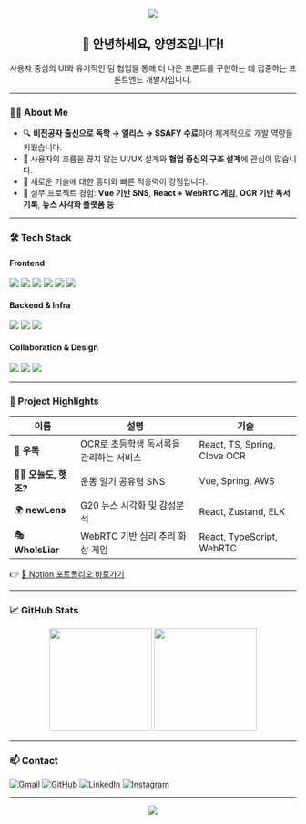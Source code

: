 <!-- 배너 이미지 -->
<p align="center">
  <img src="https://capsule-render.vercel.app/api?type=waving&color=0:4AB8D9,100:59C2AC&height=200&section=header&text=Hi,%20I'm%20Yang%20Youngjo&fontSize=40&fontAlignY=35&desc=멈추지%20않고%20성장하는%20프론트엔드%20개발자&descAlignY=60&descAlign=60" />
</p>

<h2 align="center">👋 안녕하세요, 양영조입니다!</h2>
<p align="center">사용자 중심의 UI와 유기적인 팀 협업을 통해 더 나은 프론트를 구현하는 데 집중하는 프론트엔드 개발자입니다.</p>

---

### 🧑‍💻 About Me

- 🔍 **비전공자 출신으로 독학 → 엘리스 → SSAFY 수료**하며 체계적으로 개발 역량을 키웠습니다.
- 📌 사용자의 흐름을 끊지 않는 UI/UX 설계와 **협업 중심의 구조 설계**에 관심이 많습니다.
- 🧠 새로운 기술에 대한 흥미와 빠른 적응력이 강점입니다.  
- 🧘 실무 프로젝트 경험: **Vue 기반 SNS**, **React + WebRTC 게임**, **OCR 기반 독서기록**, **뉴스 시각화 플랫폼 등**

---

### 🛠️ Tech Stack

#### Frontend
<p>
  <img src="https://img.shields.io/badge/React-61DAFB?style=flat-square&logo=react&logoColor=white"/>
  <img src="https://img.shields.io/badge/Vue.js-4FC08D?style=flat-square&logo=vue.js&logoColor=white"/>
  <img src="https://img.shields.io/badge/TypeScript-3178C6?style=flat-square&logo=typescript&logoColor=white"/>
  <img src="https://img.shields.io/badge/Next.js-000000?style=flat-square&logo=next.js&logoColor=white"/>
  <img src="https://img.shields.io/badge/TailwindCSS-06B6D4?style=flat-square&logo=tailwindcss&logoColor=white"/>
  <img src="https://img.shields.io/badge/Zustand-000000?style=flat-square&logo=react&logoColor=white"/>
</p>

#### Backend & Infra
<p>
  <img src="https://img.shields.io/badge/Spring Boot-6DB33F?style=flat-square&logo=springboot&logoColor=white"/>
  <img src="https://img.shields.io/badge/MyBatis-0052CC?style=flat-square&logoColor=white"/>
  <img src="https://img.shields.io/badge/AWS-232F3E?style=flat-square&logo=amazonaws&logoColor=white"/>
</p>

#### Collaboration & Design
<p>
  <img src="https://img.shields.io/badge/Figma-F24E1E?style=flat-square&logo=figma&logoColor=white"/>
  <img src="https://img.shields.io/badge/Git-181717?style=flat-square&logo=git&logoColor=white"/>
  <img src="https://img.shields.io/badge/GitHub-181717?style=flat-square&logo=github&logoColor=white"/>
</p>

---

### 🌟 Project Highlights

| 이름 | 설명 | 기술 |
|------|------|------|
| 🧠 **우독** | OCR로 초등학생 독서록을 관리하는 서비스 | React, TS, Spring, Clova OCR |
| 🧘‍♂️ **오늘도, 햇조?** | 운동 일기 공유형 SNS | Vue, Spring, AWS |
| 🌍 **newLens** | G20 뉴스 시각화 및 감성분석 | React, Zustand, ELK |
| 🎭 **WhoIsLiar** | WebRTC 기반 심리 추리 화상 게임 | React, TypeScript, WebRTC |

👉 [📒 Notion 포트폴리오 바로가기](https://www.notion.so/1ff1f44d27fe8157b918c2c6b5fa9714?pvs=21)

---

### 📈 GitHub Stats

<p align="center">
  <img src="https://github-readme-stats.vercel.app/api?username=10019610&show_icons=true&theme=default" height="180px"/>
  <img src="https://github-readme-stats.vercel.app/api/top-langs/?username=10019610&layout=compact" height="180px"/>
</p>

---

### 📫 Contact

[![Gmail](https://img.shields.io/badge/Gmail-D14836?style=flat-square&logo=gmail&logoColor=white)](mailto:a10019610@gmail.com)
[![GitHub](https://img.shields.io/badge/GitHub-181717?style=flat-square&logo=github)](https://github.com/10019610)
[![LinkedIn](https://img.shields.io/badge/LinkedIn-0A66C2?style=flat-square&logo=linkedin&logoColor=white)](https://linkedin.com/in/youngjo1001)
[![Instagram](https://img.shields.io/badge/Instagram-E4405F?style=flat-square&logo=instagram&logoColor=white)](https://www.instagram.com/0____j0/)

---

<p align="center">
  <img src="https://capsule-render.vercel.app/api?type=waving&color=0:4AB8D9,100:59C2AC&height=120&section=footer"/>
</p>
